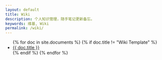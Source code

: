 ```yaml
---
layout: default
title: Wiki
description: 个人知识管理，随手笔记更新备忘。
keywords: 维基, Wiki
permalink: /wiki/
---
```


<ul>
{% for doc in site.documents %}
{% if doc.title != "Wiki Template" %}
<li><a href="{{ doc.url }}">{{ doc.title }}</a></li>
{% endif %}
{% endfor %}
</ul>
